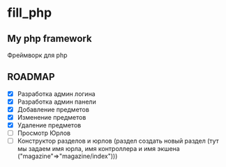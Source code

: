 # fill_php
## My php framework
Фреймворк для php 


## ROADMAP

- [x] Разработка админ логина
- [x] Разработка админ панели
- [x] Добавление предметов
- [x] Изменение предметов
- [x] Удаление предметов
- [ ] Просмотр Юрлов
- [ ] Конструктор разделов и юрлов (раздел создать новый раздел (тут мы задаем имя юрла, имя контроллера и имя экшена ("magazine"=>"magazine/index")))
